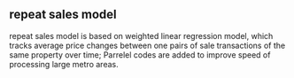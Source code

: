 ## repeat sales model
repeat sales model is based on weighted linear regression model, which tracks average price changes between one pairs of sale transactions of the same property over time; Parrelel codes are added to improve speed of processing large metro areas.


